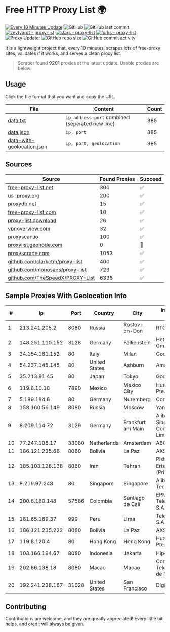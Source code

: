
# Free HTTP Proxy List 🌍

[![Every 10 Minutes Update](https://github.com/mertguvencli/http-proxy-list/actions/workflows/main.yml/badge.svg?branch=main)](https://github.com/mertguvencli/http-proxy-list/actions/workflows/main.yml)
![GitHub](https://img.shields.io/github/license/mertguvencli/http-proxy-list)
![GitHub last commit](https://img.shields.io/github/last-commit/mertguvencli/http-proxy-list)
[![zevtyardt - proxy-list](https://img.shields.io/static/v1?label=zevtyardt&message=proxy-list&color=blue&logo=github)](https://github.com/zevtyardt/proxy-list "Go to GitHub repo")
[![stars - proxy-list](https://img.shields.io/github/stars/zevtyardt/proxy-list?style=social)](https://github.com/zevtyardt/proxy-list)
[![forks - proxy-list](https://img.shields.io/github/forks/zevtyardt/proxy-list?style=social)](https://github.com/zevtyardt/proxy-list)
[![Proxy Updater](https://github.com/zevtyardt/proxy-list/workflows/Proxy%20Updater/badge.svg)](https://github.com/zevtyardt/proxy-list/actions?query=workflow:"Proxy+Updater")
![GitHub repo size](https://img.shields.io/github/repo-size/zevtyardt/proxy-list)
[![GitHub commit activity](https://img.shields.io/github/commit-activity/m/zevtyardt/proxy-list?logo=commits)](https://github.com/zevtyardt/proxy-list/commits/main)

It is a lightweight project that, every 10 minutes, scrapes lots of free-proxy sites, validates if it works, and serves a clean proxy list.

> Scraper found **9201** proxies at the latest update. Usable proxies are below.

## Usage

Click the file format that you want and copy the URL.

|File|Content|Count|
|----|-------|-----|
|[data.txt](https://raw.githubusercontent.com/mertguvencli/http-proxy-list/main/proxy-list/data.txt)|`ip_address:port` combined (seperated new line)|385|
|[data.json](https://raw.githubusercontent.com/mertguvencli/http-proxy-list/main/proxy-list/data.json)|`ip, port`|385|
|[data-with-geolocation.json](https://raw.githubusercontent.com/mertguvencli/http-proxy-list/main/proxy-list/data-with-geolocation.json)|`ip, port, geolocation`|385|

## Sources

|Source|Found Proxies|Succeed|
|------|-------------|-------|
|[free-proxy-list.net](https://free-proxy-list.net)|300|✅|
|[us-proxy.org](https://www.us-proxy.org)|200|✅|
|[proxydb.net](http://proxydb.net)|15|✅|
|[free-proxy-list.com](https://free-proxy-list.com/?page=&port=&type%5B%5D=http&type%5B%5D=https&up_time=0&search=Search)|10|✅|
|[proxy-list.download](https://www.proxy-list.download/HTTP)|26|✅|
|[vpnoverview.com](https://vpnoverview.com/privacy/anonymous-browsing/free-proxy-servers)|32|✅|
|[proxyscan.io](https://www.proxyscan.io)|100|✅|
|[proxylist.geonode.com](https://proxylist.geonode.com/api/proxy-list?limit=300&page=1&sort_by=lastChecked&sort_type=desc&protocols=http,https)|0|🚫|
|[proxyscrape.com](https://api.proxyscrape.com/v2/?request=displayproxies&protocol=http&timeout=10000&country=all&ssl=all&anonymity=all)|1053|✅|
|[github.com/clarketm/proxy-list](https://raw.githubusercontent.com/clarketm/proxy-list/master/proxy-list-raw.txt)|400|✅|
|[github.com/monosans/proxy-list](https://raw.githubusercontent.com/monosans/proxy-list/main/proxies/http.txt)|729|✅|
|[github.com/TheSpeedX/PROXY-List](https://raw.githubusercontent.com/TheSpeedX/PROXY-List/master/http.txt)|6336|✅|


## Sample Proxies With Geolocation Info

|#|Ip|Port|Country|City|Internet Service Provider|
|-|--|----|-------|----|-------------------------|
|1|213.241.205.2|8080|Russia|Rostov-on-Don|RTCOMM-YUG|
|2|148.251.110.152|3128|Germany|Falkenstein|Hetzner Online GmbH|
|3|34.154.161.152|80|Italy|Milan|Google LLC|
|4|54.237.145.145|80|United States|Ashburn|Amazon.com, Inc.|
|5|35.213.91.45|80|Japan|Tokyo|Google LLC|
|6|119.8.10.18|7890|Mexico|Mexico City|Huawei International Pte. LTD|
|7|5.189.184.6|80|Germany|Nuremberg|Contabo GmbH|
|8|158.160.56.149|8080|Russia|Moscow|Yandex.Cloud LLC|
|9|8.209.114.72|3129|Germany|Frankfurt am Main|Alibaba.com Singapore E-Commerce Private Limited|
|10|77.247.108.17|33080|Netherlands|Amsterdam|ABC Consultancy|
|11|186.121.235.66|8080|Bolivia|La Paz|AXS Bolivia S. A.|
|12|185.103.128.138|8080|Iran|Tehran|Pishgaman Toseeh Ertebatat Company (Private Joint Stock)|
|13|8.219.97.248|80|Singapore|Singapore|Alibaba (US) Technology Co., Ltd.|
|14|200.6.180.148|57586|Colombia|Santiago de Cali|EPM Telecomunicaciones S.A. E.S.P.|
|15|181.65.169.37|999|Peru|Lima|Telefonica del Peru S.A.A.|
|16|186.121.235.222|8080|Bolivia|La Paz|AXS Bolivia S. A.|
|17|119.8.120.4|80|Hong Kong|Hong Kong|Huawei International Pte. LTD|
|18|103.166.194.67|8080|Indonesia|Jakarta|Hipernet Indodata|
|19|202.86.138.18|8080|Macao|Macao|Companhia de Telecomunicacoes de Macau|
|20|192.241.238.167|31028|United States|San Francisco|DigitalOcean, LLC|



## Contributing

Contributions are welcome, and they are greatly appreciated! Every
little bit helps, and credit will always be given.

